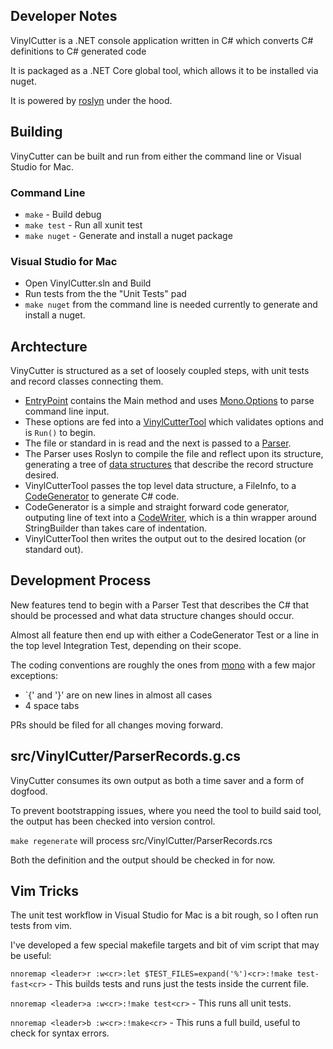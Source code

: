 ## Developer Notes

VinylCutter is a .NET console application written in C# which converts C# definitions to C# generated code

It is packaged as a .NET Core global tool, which allows it to be installed via nuget.

It is powered by [roslyn](https://github.com/dotnet/roslyn) under the hood.

## Building

VinyCutter can be built and run from either the command line or Visual Studio for Mac.

### Command Line

- `make` - Build debug
- `make test` - Run all xunit test
- `make nuget` - Generate and install a nuget package


### Visual Studio for Mac

- Open VinylCutter.sln and Build
- Run tests from the the "Unit Tests" pad
- `make nuget` from the command line is needed currently to generate and install a nuget.


## Archtecture

VinyCutter is structured as a set of loosely coupled steps, with unit tests and record classes connecting them.

- [EntryPoint](https://github.com/chamons/VinylCutter/blob/master/src/VinylCutter/EntryPoint.cs) contains the Main method and uses [Mono.Options](https://github.com/mono/mono/blob/master/mcs/class/Mono.Options/Mono.Options/Options.cs) to parse command line input.
- These options are fed into a [VinylCutterTool](https://github.com/chamons/VinylCutter/blob/master/src/VinylCutter/VinylCutterTool.cs) which validates options and is `Run()` to begin.
- The file or standard in is read and the next is passed to a [Parser](https://github.com/chamons/VinylCutter/blob/master/src/VinylCutter/Parser.cs).
- The Parser uses Roslyn to compile the file and reflect upon its structure, generating a tree of [data structures](https://github.com/chamons/VinylCutter/blob/master/src/VinylCutter/ParserRecords.g.cs) that describe the record structure desired.
- VinylCutterTool passes the top level data structure, a FileInfo, to a [CodeGenerator](https://github.com/chamons/VinylCutter/blob/master/src/VinylCutter/CodeGenerator.cs) to generate C# code.
- CodeGenerator is a simple and straight forward code generator, outputing line of text into a [CodeWriter](https://github.com/chamons/VinylCutter/blob/master/src/VinylCutter/CodeWriter.cs), which is a thin wrapper around StringBuilder than takes care of indentation.
- VinylCutterTool then writes the output out to the desired location (or standard out).

## Development Process

New features tend to begin with a Parser Test that describes the C# that should be processed and what data structure changes should occur.

Almost all feature then end up with either a CodeGenerator Test or a line in the top level Integration Test, depending on their scope.

The coding conventions are roughly the ones from [mono](http://www.mono-project.com/community/contributing/coding-guidelines/) with a few major exceptions:

- `{' and '}' are on new lines in almost all cases
- 4 space tabs

PRs should be filed for all changes moving forward.

## src/VinylCutter/ParserRecords.g.cs

VinyCutter consumes its own output as both a time saver and a form of dogfood.

To prevent bootstrapping issues, where you need the tool to build said tool, the output has been checked into version control.

`make regenerate` will process src/VinylCutter/ParserRecords.rcs

Both the definition and the output should be checked in for now.

## Vim Tricks

The unit test workflow in Visual Studio for Mac is a bit rough, so I often run tests from vim. 

I've developed a few special makefile targets and bit of vim script that may be useful:

`nnoremap <leader>r :w<cr>:let $TEST_FILES=expand('%')<cr>:!make test-fast<cr>` - This builds tests and runs just the tests inside the current file.

`nnoremap <leader>a :w<cr>:!make test<cr>` - This runs all unit tests.

`nnoremap <leader>b :w<cr>:!make<cr>` - This runs a full build, useful to check for syntax errors.

